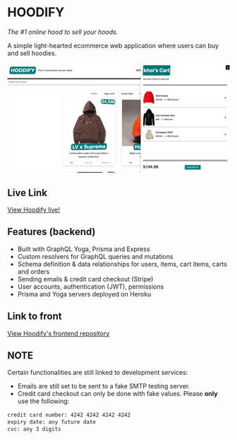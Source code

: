 # HOODIFY
*The #1 online hood to sell your hoods.*

A simple light-hearted ecommerce web application where users can buy and sell hoodies.

![Screenshot of the main page of the Hoodify application](./extras/hoodify.png)

## Live Link

[View Hoodify live!](https://hoodify-next-prod.herokuapp.com/)

## Features (backend)
* Built with GraphQL Yoga, Prisma and Express
* Custom resolvers for GraphQL queries and mutations
* Schema definition & data relationships for users, items, cart items, carts and orders
* Sending emails & credit card checkout (Stripe)
* User accounts, authentication (JWT), permissions
* Prisma and Yoga servers deployed on Heroku

## Link to front
[View Hoodify's frontend repository](https://github.com/osubuu/hoodify-frontend)

## NOTE
Certain functionalities are still linked to development services:
* Emails are still set to be sent to a fake SMTP testing server.
* Credit card checkout can only be done with fake values. Please **only** use the following:
```
credit card number: 4242 4242 4242 4242
expiry date: any future date
cvc: any 3 digits
